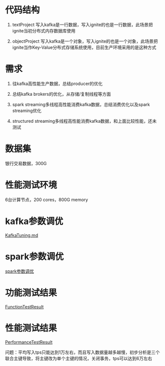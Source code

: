 # 代码结构

1. textProject 写入kafka是一行数据，写入ignite的也是一行数据，此场景把ignite当初分布式内存数据库使用

2. objectProject 写入kafka是一个对象，写入ignite的也是一个对象，此场景把ignite当作Key-Value分布式存储系统使用，目前生产环境采用的是这种方式

# 需求

1. 往kafka高性能生产数据，总结producer的优化

2. 总结kafka brokers的优化，从存储/复制线程等方面

3. spark streaming多线程高性能消费kafka数据，总结消费优化以及spark streaming优化

4. structured streaming多线程高性能消费kafka数据，和上面比较性能，还未测试

# 数据集

银行交易数据，300G

# 性能测试环境

6台计算节点，200 cores，800G memory

# kafka参数调优

[KafkaTuning.md](./KafkaTuning.md)

# spark参数调优

[spark参数调优](./bin/pef.sh)

# 功能测试结果

[FunctionTestResult](./FunctionTestResult.md)

# 性能测试结果

[PerformanceTestResult](./PerformanceTestResult.md)


问题：平均写入tps只能达到1万左右，而且写入数据量越多越慢，初步分析是三个联合主键导致，将主键改为单个主键的情况，关闭事务，tps可以达到6万左右














